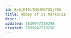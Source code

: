 ```yaml
---
id: 8xGjE16l7HG4FK7UGj7K6
title: Abbey of St Markovia
desc: ''
updated: 1639947219298
created: 1639947219298
---
```


